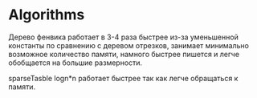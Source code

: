 # Algorithms
Дерево фенвика работает в 3-4 раза быстрее из-за уменьшенной константы по сравнению с деревом отрезков, занимает минимально возможное количество памяти, намного быстрее пишется и легче обобщается на большие размерности.

sparseTasble logn*n работает быстрее так как легче обращаться к памяти.
